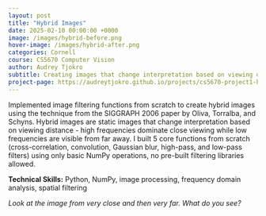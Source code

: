 ```yaml
---
layout: post
title: "Hybrid Images"
date: 2025-02-10 00:00:00 +0000
image: /images/hybrid-before.png
hover-image: /images/hybrid-after.png
categories: Cornell
course: CS5670 Computer Vision
author: Audrey Tjokro
subtitle: Creating images that change interpretation based on viewing distance
project-page: https://audreytjokro.github.io/projects/cs5670-project1-hybrid-images.html
---
```


Implemented image filtering functions from scratch to create hybrid images using the technique from the SIGGRAPH 2006 paper by Oliva, Torralba, and Schyns. Hybrid images are static images that change interpretation based on viewing distance - high frequencies dominate close viewing while low frequencies are visible from far away. I built 5 core functions from scratch (cross-correlation, convolution, Gaussian blur, high-pass, and low-pass filters) using only basic NumPy operations, no pre-built filtering libraries allowed.

**Technical Skills:** Python, NumPy, image processing, frequency domain analysis, spatial filtering

*Look at the image from very close and then very far. What do you see?*